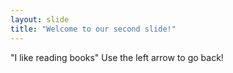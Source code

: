 ```yaml
---
layout: slide
title: "Welcome to our second slide!"
---
```

"I like reading books"
Use the left arrow to go back!
